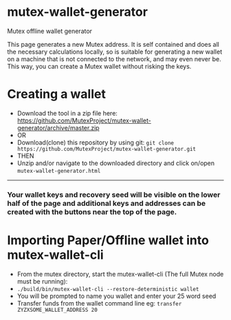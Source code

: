 # mutex-wallet-generator
Mutex offline wallet generator

This page generates a new Mutex address. It is self contained and does all the necessary calculations locally, so is suitable for generating a new wallet on a machine that is not connected to the network, and may even never be. This way, you can create a Mutex wallet without risking the keys. 


# Creating a wallet
- Download the tool in a zip file here: https://github.com/MutexProject/mutex-wallet-generator/archive/master.zip
- OR
- Download(clone) this repository by using git: `git clone https://github.com/MutexProject/mutex-wallet-generator.git`
- THEN
- Unzip and/or navigate to the downloaded directory and click on/open `mutex-wallet-generator.html`

---

### Your wallet keys and recovery seed will be visible on the lower half of the page and additional keys and addresses can be created with the buttons near the top of the page.

# Importing Paper/Offline wallet into mutex-wallet-cli 
- From the mutex directory, start the mutex-wallet-cli (The full Mutex node must be running):
- `./build/bin/mutex-wallet-cli --restore-deterministic wallet` 
- You will be prompted to name you wallet and enter your 25 word seed
- Transfer funds from the wallet command line eg: `transfer ZYZXSOME_WALLET_ADDRESS 20`